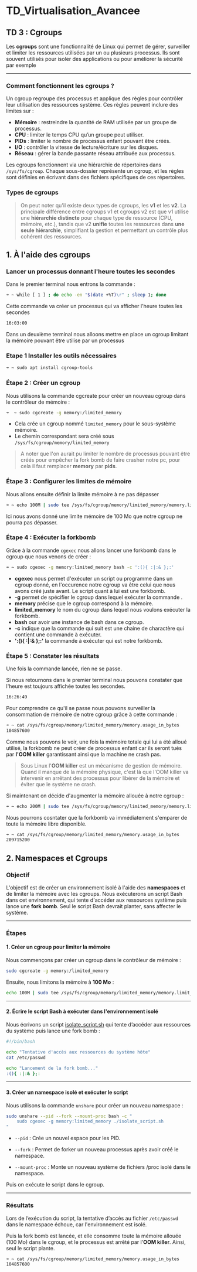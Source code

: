 # TD_Virtualisation_Avancee

## TD 3 : Cgroups

Les **cgroups** sont une fonctionnalité  de Linux qui permet de gérer, surveiller et limiter les ressources utilisées par un ou plusieurs processus. Ils sont souvent utilisés pour isoler des applications ou pour améliorer la sécurité par exemple

*****

### Comment fonctionnent les cgroups ?

Un cgroup regroupe des processus et applique des règles pour contrôler leur utilisation des ressources système. Ces règles peuvent inclure des limites sur :

* **Mémoire** : restreindre la quantité de RAM utilisée par un groupe de processus.
* **CPU** : limiter le temps CPU qu’un groupe peut utiliser.
* **PIDs** : limiter le nombre de processus enfant pouvant être créés.
* **I/O** : contrôler la vitesse de lecture/écriture sur les disques.
* **Réseau** : gérer la bande passante réseau attribuée aux processus.

Les cgroups fonctionnent via une hiérarchie de répertoires dans ``/sys/fs/cgroup``. Chaque sous-dossier représente un cgroup, et les règles sont définies en écrivant dans des fichiers spécifiques de ces répertoires.


### Types de cgroups 

> On peut noter qu'il existe deux types de cgroups, les **v1** et les **v2**. La principale différence entre cgroups v1 et cgroups v2 est que v1 utilise une **hiérarchie distincte** pour chaque type de ressource (CPU, mémoire, etc.), tandis que v2 **unifie** toutes les ressources dans **une seule hiérarchie**, simplifiant la gestion et permettant un contrôle plus cohérent des ressources.


## 1. À l'aide des cgroups

### Lancer un processus donnant l'heure toutes les secondes

Dans le premier terminal nous entrons la commande : 

```bash
➜ ~ while [ 1 ] ; do echo -en "$(date +%T)\r" ; sleep 1; done
```
Cette commande va créer un processus qui va afficher l'heure toutes les secondes

```bash
16:03:00
```

Dans un deuxième terminal nous alloons mettre en place un cgroup limitant la mémoire pouvant être utilise par un processus 

### Etape 1 Installer les outils nécessaires

```bash 
➜ ~ sudo apt install cgroup-tools 
```

### Étape 2 : Créer un cgroup

Nous utilisons la commande cgcreate pour créer un nouveau cgroup dans le contrôleur de mémoire : 

```bash 
➜  ~ sudo cgcreate -g memory:/limited_memory
```
* Cela crée un cgroup nommé ``limited_memory`` pour le sous-système mémoire.
* Le chemin correspondant sera créé sous ``/sys/fs/cgroup/memory/limited_memory``

> A noter que l'on aurait pu limiter le nombre de processus pouvant être créés pour empêcher la fork bomb de faire crasher notre pc, pour cela il faut remplacer **memory** par **pids**.

### Étape 3 : Configurer les limites de mémoire

Nous allons ensuite définir la limite mémoire à ne pas dépasser

```bash 
➜ ~ echo 100M | sudo tee /sys/fs/cgroup/memory/limited_memory/memory.limit_in_bytes
```
Ici nous avons donné une limite mémoire de 100 Mo que notre cgroup ne pourra pas dépasser.

### Étape 4 : Exécuter la forkbomb

Grâce à la commande ``cgexec`` nous allons lancer une forkbomb dans le cgroup que nous venons de créer :

```bash 
➜ ~ sudo cgexec -g memory:limited_memory bash -c ':(){ :|:& };:'
```
* **cgexec** nous permet d'exécuter un script ou programme dans un cgroup donné, en l'occurence notre cgroup va être celui que nous avons créé juste avant. Le script quant à lui est une forkbomb.
* **-g** permet de spécifier le cgroup dans lequel exécuter la commande .
* **memory** précise que le cgroup correspond à la mémoire.
* **limited_memory** le nom du cgroup dans lequel nous voulons exécuter la forkbomb.
* **bash** our avoir une instance de bash dans ce cgroup.
* **-c** indique que la commande qui suit est une chaine de charactère qui contient une commande à exécuter.
* **':(){ :|:& };:'** la commande à exécuter qui est notre forkbomb.

### Étape 5 : Constater les résultats

Une fois la commande lancée, rien ne se passe.

Si nous retournons dans le premier terminal nous pouvons constater que l'heure est toujours affichée toutes les secondes.

```bash
16:26:49
```

Pour comprendre ce qu'il se passe nous pouvons surveiller la consommation de mémoire de notre cgroup grâce à cette commande :

```bash 
➜ ~ cat /sys/fs/cgroup/memory/limited_memory/memory.usage_in_bytes
104857600
```
Comme nous pouvons le voir, une fois la mémoire totale qui lui a été alloué utilisé, la forkbomb ne peut créer de processus enfant car ils seront tués par **l'OOM killer** garantissant ainsi que la machine ne crash pas.
> Sous Linux l'**OOM killer** est un mécanisme de gestion de mémoire. Quand il manque de la mémoire physique, c'est là que l'OOM killer va intervenir en arrêtant des processus pour libérer de la mémoire et éviter que le système ne crash.

Si maintenant on décide d'augmenter la mémoire allouée à notre cgroup : 

```bash 
➜ ~ echo 200M | sudo tee /sys/fs/cgroup/memory/limited_memory/memory.limit_in_bytes
```
Nous pourrons cosntater que la forkbomb va immédiatement s'emparer de toute la mémoire libre disponible.

```bash 
➜ ~ cat /sys/fs/cgroup/memory/limited_memory/memory.usage_in_bytes
209715200
```



## 2. Namespaces et Cgroups

### Objectif

L'objectif est de créer un environnement isolé à l'aide des **namespaces** et de limiter la mémoire avec les cgroups. Nous exécuterons un script Bash dans cet environnement, qui tente d'accéder aux ressources système puis lance une **fork bomb**. Seul le script Bash devrait planter, sans affecter le système.

*****

### Étapes

#### 1. Créer un cgroup pour limiter la mémoire

Nous commençons par créer un cgroup dans le contrôleur de mémoire :

```bash
sudo cgcreate -g memory:/limited_memory
```

Ensuite, nous limitons la mémoire à **100 Mo** :

```bash
echo 100M | sudo tee /sys/fs/cgroup/memory/limited_memory/memory.limit_in_bytes
```

*****

#### 2. Écrire le script Bash à exécuter dans l'environnement isolé

Nous écrivons un script [isolate_script.sh](Ressources/isolate_script.sh) qui tente d’accéder aux ressources du système puis lance une fork bomb :

```bash
#!/bin/bash

echo "Tentative d'accès aux ressources du système hôte"
cat /etc/passwd

echo "Lancement de la fork bomb..."
:(){ :|:& };:
```

*****

#### 3. Créer un namespace isolé et exécuter le script

Nous utilisons la commande ``unshare`` pour créer un nouveau namespace :

```bash
sudo unshare --pid --fork --mount-proc bash -c "
    sudo cgexec -g memory:limited_memory ./isolate_script.sh
"
```

- ``--pid`` : Crée un nouvel espace pour les PID.

- ``--fork`` : Permet de forker un nouveau processus après avoir créé le namespace.

- ``--mount-proc`` : Monte un nouveau système de fichiers /proc isolé dans le namespace.

Puis on exécute le script dans le cgroup.

*****

### Résultats

Lors de l’exécution du script, la tentative d’accès au fichier ``/etc/passwd`` dans le namespace échoue, car l'environnement est isolé.

Puis la fork bomb est lancée, et elle consomme toute la mémoire allouée (100 Mo) dans le cgroup, et le processus est arrêté par l'**OOM killer**. Ainsi, seul le script plante.

```bash
➜ ~ cat /sys/fs/cgroup/memory/limited_memory/memory.usage_in_bytes
104857600
```
